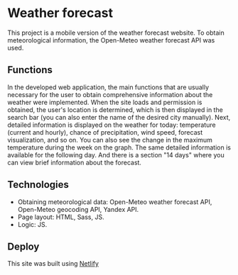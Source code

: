 # Weather forecast
This project is a mobile version of the weather forecast website. To obtain meteorological information, the Open-Meteo weather forecast API was used.
## Functions
In the developed web application, the main functions that are usually necessary for the user to obtain comprehensive information about the weather were implemented. When the site loads and permission is obtained, the user's location is determined, which is then displayed in the search bar (you can also enter the name of the desired city manually). Next, detailed information is displayed on the weather for today: temperature (current and hourly), chance of precipitation, wind speed, forecast visualization, and so on. You can also see the change in the maximum temperature during the week on the graph. The same detailed information is available for the following day. And there is a section "14 days" where you can view brief information about the forecast.
## Technologies
- Obtaining meteorological data: Open-Meteo weather forecast API, Open-Meteo geocoding API, Yandex API.
- Page layout: HTML, Sass, JS.
- Logic: JS.
## Deploy
This site was built using [Netlify](https://64ce64a617e8c446e748a177--weather-forecast-900209.netlify.app/pages/index.html)
